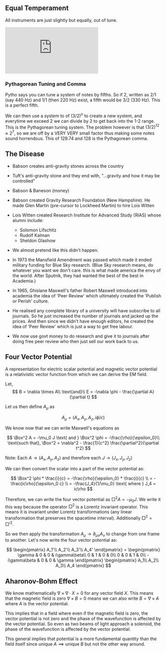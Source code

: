 ## Equal Temperament
All instruments are just slightly but equally, out of tune.

<iframe src="https://www.youtube-nocookie.com/embed/1Hqm0dYKUx4" title="Why It&#39;s Impossible to Tune a Piano" frameborder="0" allowfullscreen></iframe>

### Pythagorean Tuning and Comma
Pytho says you can tune a system of notes by fifths. So if 2, written as 2/1 (say 440 Hz) and 1/1 (then 220 Hz) exist, a fifth would be 3/2 (330 Hz). This is a perfect fifth.

We can then use a system to of $(3/2)^n$ to create a new system, and everytime we exceed 2 we can divide by 2 to get back into the 1-2 range. This is the Pythagorean tuning system. The problem however is that $(3/2)^12 \approx 2^7$, so we are off by a VERY VERY small factor thus making some notes sound horrendous. This of 129.74 and 128 is the Pythagorean comma.

## The Disease
- Babson creates anti-gravity stones across the country
- Tuft's anti-gravity stone and they end with, "...gravity and how it may be controlled"
- Babson & Baneson (money)
- Babson created Gravity Research Foundation (New Hampshire). He made Glen Martin (pre-cursor to Lockheed Martin) to hire Lois Witten

- Lois Witten created Research Institute for Advanced Study (RIAS) whose alumni include:
  - Solomon Lifschitz
  - Rudolf Kalman
  - Sheldon Glashow
- We almost pretend like this didn't happen.
- In 1973 the Mansfield Amendment was passed which made it ended military funding for Blue Sky research. (Blue Sky research means, do whatever you want we don't care. this is what made america the envy of the world. After Sputnik, they had wanted the best of the best in Academia.)

- In 1965, Ghislane Maxwell's father Robert Maxwell introduced into academia the idea of 'Peer Review' which ultimately created the 'Publish or Perish' culture.
- He realised any complete library of a university will have subscribe to all journals. So he just increased the number of journals and jacked up the prices. And then since we didn't have enough editors, he created the idea of 'Peer Review' which is just a way to get free labour.
- We now use govt money to do research and give it to journals after doing free peer review who then just sell our work back to us.

## Four Vector Potential
A representation for electric scalar potential and magnetic vector potential is a relativistic vector function from which we can derive the EM field.

Let,
$$
B = \nabla \times A\\
\text{and}\\
E = -\nabla \phi - \frac{\partial A}{\partial t}
$$

Let us then define $A_\mu$ as

$$
A_\mu = (A_x, A_y, A_z, i\phi/c)
$$

We know now that we can write Maxwell's equations as

$$
\Box^2 A = -\mu_0 J \text{ and } \Box^2 \phi = -\frac{\rho}{\epsilon_0}\\
\text{such that},
\Box^2 = \nabla^2 - \frac{1}{c^2} \frac{\partial^2}{\partial t^2}
$$

Note: Each $A \rightarrow (A_x, A_y, A_z)$ and therefore each $J \rightarrow (J_x, J_y, J_z)$

We can then convert the scalar into a part of the vector potential as:

$$
\Box^2 \phi * \frac{i}{c} = -\frac{\rho}{\epsilon_0} * \frac{i}{c} \\
= - \frac{ic\rho}{\epsilon_0 c} \\
= -\frac{J_4}{1/\mu_0} \text{ where } J_4 = ic\rho
$$

Therefore, we can write the four vector potential as $\Box^2 A = -\mu_0 J$. We write it this way because the operator $\Box^2$ is a Lorentz invariant operator. This means it is invariant under Lorentz transformations (any linear transformation that preserves the spacetime interval). Additionally $\Box^2 = \Box'^2$.

So we then apply the transformation $A_\mu \rightarrow \partial_{\mu\nu} A_\nu$ to change from one frame to another. Let's now write the four vector potential as:

$$
\begin{pmatrix}
A_1'\\ A_2'\\ A_3'\\ A_4'
\end{pmatrix}
= \begin{pmatrix}
\gamma & 0 & 0 & i\gamma\beta\\
0 & 1 & 0 & 0\\
0 & 0 & 1 & 0\\
-i\gamma\beta & 0 & 0 & \gamma
\end{pmatrix}
\begin{pmatrix}
A_1\\ A_2\\ A_3\\ A_4
\end{pmatrix}
$$

## Aharonov-Bohm Effect
We know mathematically $\nabla \times \nabla \cdot X = 0$ for any vector field $X$. This means that the magnetic field is zero $\nabla \times B = 0$ means we can also write $B = \nabla \times A$ where $A$ is the vector potential.

This implies that in a field where even if the magnetic field is zero, the vector potential is not zero and the phase of the wavefunction is affected by the vector potential. So even as two beams of light approach a solenoid, the phase of the wavefunction is affected by the vector potential.

This general implies that potential is a more fundamental quantity than the field itself since $\text{unique }A \implies \text{unique }B$ but not the other way around.